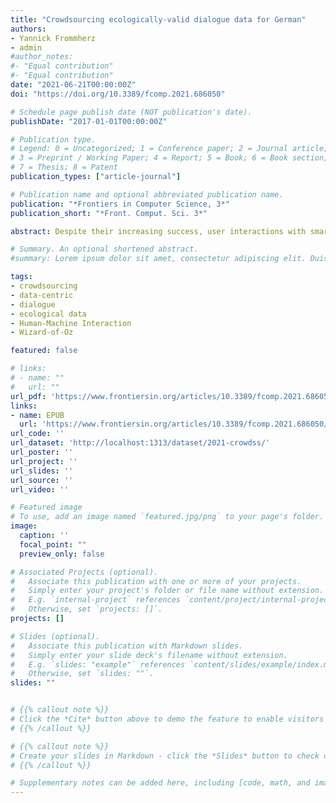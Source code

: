 ```yaml
---
title: "Crowdsourcing ecologically-valid dialogue data for German"
authors:
- Yannick Frommherz
- admin
#author_notes:
#- "Equal contribution"
#- "Equal contribution"
date: "2021-06-21T00:00:00Z"
doi: "https://doi.org/10.3389/fcomp.2021.686050"

# Schedule page publish date (NOT publication's date).
publishDate: "2017-01-01T00:00:00Z"

# Publication type.
# Legend: 0 = Uncategorized; 1 = Conference paper; 2 = Journal article;
# 3 = Preprint / Working Paper; 4 = Report; 5 = Book; 6 = Book section;
# 7 = Thesis; 8 = Patent
publication_types: ["article-journal"]

# Publication name and optional abbreviated publication name.
publication: "*Frontiers in Computer Science, 3*"
publication_short: "*Front. Comput. Sci. 3*"

abstract: Despite their increasing success, user interactions with smart speech assistants (SAs) are still very limited compared to human-human dialogue. One way to make SA interactions more natural is to train the underlying natural language processing modules on data which reflects how humans would talk to a SA if it was capable of understanding and producing natural dialogue given a specific task. Such data can be collected applying a Wizard-of-Oz approach (WOz), where user and system side are played by humans. WOz allows researchers to simulate human-machine interaction while benefitting from the fact that all participants are human and thus dialogue-competent. More recent approaches have leveraged simple templates specifying a dialogue scenario for crowdsourcing large-scale datasets. Template-based collection efforts, however, come at the cost of data diversity and naturalness. We present a method to crowdsource dialogue data for the SA domain in the WOz framework, which aims at limiting researcher-induced bias in the data while still allowing for a low-resource, scalable data collection. Our method can also be applied to languages other than English (in our case German), for which fewer crowd-workers may be available. We collected data asynchronously, relying only on existing functionalities of Amazon Mechanical Turk, by formulating the task as a dialogue continuation task. Coherence in dialogues is ensured, as crowd-workers always read the dialogue history, and as a unifying scenario is provided for each dialogue. In order to limit bias in the data, rather than using template-based scenarios, we handcrafted situated scenarios which aimed at not pre-script-ing the task into every single detail and not priming the participants’ lexical choices. Our scenarios cued people’s knowledge of common situations and entities relevant for our task, without directly mentioning them, but relying on vague language and circumlocutions. We compare our data (which we publish as the CROWDSS corpus; n = 113 dialogues) with data from MultiWOZ, showing that our scenario approach led to considerably less scripting and priming and thus more ecologically-valid dialogue data. This suggests that small investments in the collection setup can go a long way in improving data quality, even in a low-resource setup.

# Summary. An optional shortened abstract.
#summary: Lorem ipsum dolor sit amet, consectetur adipiscing elit. Duis posuere tellus ac convallis placerat. Proin tincidunt magna sed ex sollicitudin condimentum.

tags:
- crowdsourcing
- data-centric
- dialogue
- ecological data
- Human-Machine Interaction
- Wizard-of-Oz

featured: false

# links:
# - name: ""
#   url: ""
url_pdf: 'https://www.frontiersin.org/articles/10.3389/fcomp.2021.686050/pdf'
links:
- name: EPUB
  url: 'https://www.frontiersin.org/articles/10.3389/fcomp.2021.686050/epub'
url_code: ''
url_dataset: 'http://localhost:1313/dataset/2021-crowdss/'
url_poster: ''
url_project: ''
url_slides: ''
url_source: ''
url_video: ''

# Featured image
# To use, add an image named `featured.jpg/png` to your page's folder.
image:
  caption: ''
  focal_point: ""
  preview_only: false

# Associated Projects (optional).
#   Associate this publication with one or more of your projects.
#   Simply enter your project's folder or file name without extension.
#   E.g. `internal-project` references `content/project/internal-project/index.md`.
#   Otherwise, set `projects: []`.
projects: []

# Slides (optional).
#   Associate this publication with Markdown slides.
#   Simply enter your slide deck's filename without extension.
#   E.g. `slides: "example"` references `content/slides/example/index.md`.
#   Otherwise, set `slides: ""`.
slides: ""


# {{% callout note %}}
# Click the *Cite* button above to demo the feature to enable visitors to import publication metadata into their reference management software.
# {{% /callout %}}

# {{% callout note %}}
# Create your slides in Markdown - click the *Slides* button to check out the example.
# {{% /callout %}}

# Supplementary notes can be added here, including [code, math, and images](https://wowchemy.com/docs/writing-markdown-latex/).
---
```

